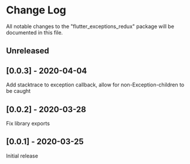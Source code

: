 # Change Log

All notable changes to the "flutter_exceptions_redux" package will be documented in this file.

## Unreleased
## [0.0.3] - 2020-04-04
Add stacktrace to exception callback, allow for non-Exception-children to be caught

## [0.0.2] - 2020-03-28
Fix library exports

## [0.0.1] - 2020-03-25
Initial release
